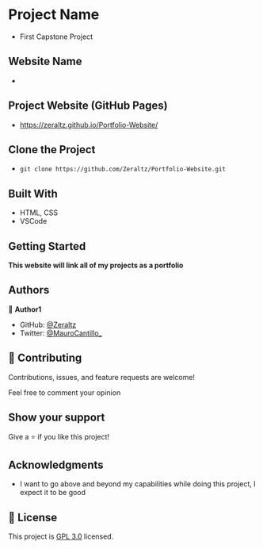 
# Project Name
- First Capstone Project

## Website Name
- 

## Project Website (GitHub Pages)
- https://zeraltz.github.io/Portfolio-Website/ 

## Clone the Project
- `git clone https://github.com/Zeraltz/Portfolio-Website.git`

## Built With

- HTML, CSS
- VSCode


## Getting Started

**This website will link all of my projects as a portfolio**



## Authors

👤 **Author1**

- GitHub: [@Zeraltz](https://github.com/Zeraltz)
- Twitter: [@MauroCantillo_](https://twitter.com/MauroCantillo_)


## 🤝 Contributing

Contributions, issues, and feature requests are welcome!

Feel free to comment your opinion

## Show your support

Give a ⭐️ if you like this project!

## Acknowledgments

- I want to go above and beyond my capabilities while doing this project, I expect it to be good

## 📝 License

This project is [GPL 3.0](/LICENSE) licensed.
